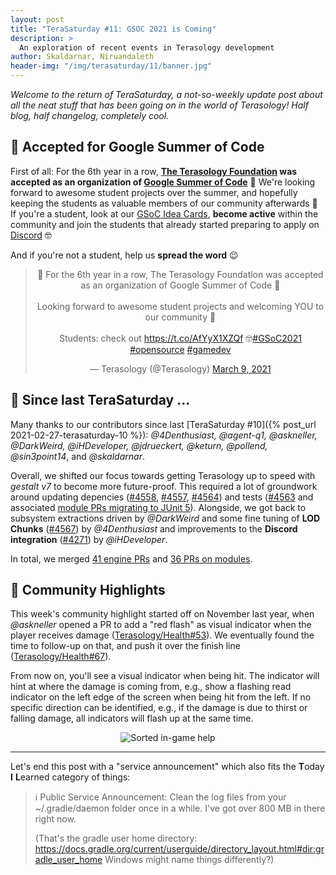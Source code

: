 ```yaml
---
layout: post
title: "TeraSaturday #11: GSOC 2021 is Coming"
description: >
  An exploration of recent events in Terasology development
author: Skaldarnar, Niruandaleth
header-img: "/img/terasaturday/11/banner.jpg"
---
```


_Welcome to the return of TeraSaturday, a not-so-weekly update post about all the neat stuff that has been going on in
the world of Terasology! Half blog, half changelog, completely cool._

## 📯 Accepted for Google Summer of Code 

First of all: For the 6th year in a row, **[The Terasology Foundation](https://summerofcode.withgoogle.com/organizations/5338575677161472/) was accepted as an organization of [Google Summer of Code](https://summerofcode.withgoogle.com/)** 🎉
We're looking forward to awesome student projects over the summer, and hopefully keeping the students as valuable members of our community afterwards 💚
If you're a student, look at our [GSoC Idea Cards](https://trello.com/b/5QQGHuTt/gsoc-gsod-ideas), **become active** within the community and join the students that already started preparing to apply on [Discord](https://discord.gg/terasology) 🤓

And if you're not a student, help us **spread the word** 😉

<div align="center">
<blockquote class="twitter-tweet"><p lang="en" dir="ltr">📯 For the 6th year in a row, The Terasology Foundation was accepted as an organization of Google Summer of Code 🎉<br><br>Looking forward to awesome student projects and welcoming YOU to our community 💚<br><br>Students: check out <a href="https://t.co/AfYyX1XZQf">https://t.co/AfYyX1XZQf</a> 🤓<a href="https://twitter.com/hashtag/GSoC2021?src=hash&amp;ref_src=twsrc%5Etfw">#GSoC2021</a> <a href="https://twitter.com/hashtag/opensource?src=hash&amp;ref_src=twsrc%5Etfw">#opensource</a> <a href="https://twitter.com/hashtag/gamedev?src=hash&amp;ref_src=twsrc%5Etfw">#gamedev</a></p>&mdash; Terasology (@Terasology) <a href="https://twitter.com/Terasology/status/1369389663912402948?ref_src=twsrc%5Etfw">March 9, 2021</a></blockquote> <script async src="https://platform.twitter.com/widgets.js" charset="utf-8"></script> 
</div>

## 📰 Since last TeraSaturday ...

Many thanks to our contributors since last [TeraSaturday #10]({% post_url 2021-02-27-terasaturday-10 %}): _@4Denthusiast, @agent-q1, @askneller, @DarkWeird, @iHDeveloper, @jdrueckert, @keturn, @pollend, @sin3point14_, and _@skaldarnar_.

Overall, we shifted our focus towards getting Terasology up to speed with _gestalt v7_ to become more future-proof. This required a lot of groundwork around updating depencies ([#4558], [#4557], [#4564]) and tests ([#4563] and associated [module PRs migrating to JUnit 5][modules:junit5]). Alongside, we got back to subsystem extractions driven by _@DarkWeird_ and some fine tuning of **LOD Chunks** ([#4567]) by _@4Denthusiast_ and improvements to the **Discord integration** ([#4271]) by _@iHDeveloper_.

In total, we merged [41 engine PRs](https://github.com/search?q=org%3AMovingBlocks+type%3Apr+merged%3A2021-02-27..2021-03-13) and [36 PRs on modules](https://github.com/search?q=org%3ATerasology+type%3Apr+merged%3A2021-02-27..2021-03-13).


## 🎀️ Community Highlights

This week's community highlight started off on November last year, when _@askneller_ opened a PR to add a "red flash" as visual indicator when the player receives damage ([Terasology/Health#53]).
We eventually found the time to follow-up on that, and push it over the finish line ([Terasology/Health#67]). 

From now on, you'll see a visual indicator when being hit. The indicator will hint at where the damage is coming from, e.g., show a flashing read indicator on the left edge of the screen when being hit from the left. 
If no specific direction can be identified, e.g., if the damage is due to thirst or falling damage, all indicators will flash up at the same time.

<p align="center">
<img src="{{ site.baseurl }}/img/terasaturday/11/damage-flash.gif" alt="Sorted in-game help"/>
</p>

---

Let's end this post with a "service announcement" which also fits the **T**oday **I** **L**earned category of things:

> ℹ️ Public Service Announcement: Clean the log files from your ~/.gradle/daemon folder once in a while. I've got over 800 MB in there right now.
> 
> (That's the gradle user home directory: https://docs.gradle.org/current/userguide/directory_layout.html#dir:gradle_user_home 
> Windows might name things differently?)

<!-- References -->
[#4271]: https://github.com/MovingBlocks/Terasology/pull/4271
[#4557]: https://github.com/MovingBlocks/Terasology/pull/4557
[#4558]: https://github.com/MovingBlocks/Terasology/pull/4558
[#4563]: https://github.com/MovingBlocks/Terasology/pull/4563
[#4564]: https://github.com/MovingBlocks/Terasology/pull/4564
[#4567]: https://github.com/MovingBlocks/Terasology/pull/4567
[modules:junit5]: https://github.com/search?q=org%3ATerasology+type%3Apr+merged%3A2021-02-27..2021-03-13+junit
[Terasology/Health#53]: https://github.com/Terasology/Health/pull/53
[Terasology/Health#67]: https://github.com/Terasology/Health/pull/67
